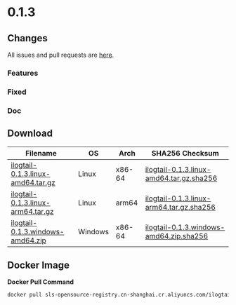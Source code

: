# 0.1.3

## Changes

All issues and pull requests are [here](https://github.com/alibaba/ilogtail/milestone/2).

### Features


### Fixed


### Doc


## Download

| **Filename** | **OS** | **Arch** | **SHA256 Checksum** |
|  ----  | ----  | ----  | ----  |
|[ilogtail-0.1.3.linux-amd64.tar.gz](https://ilogtail-community-edition.oss-cn-shanghai.aliyuncs.com/0.1.3/ilogtail-0.1.3.linux-amd64.tar.gz)|Linux|x86-64|[ilogtail-0.1.3.linux-amd64.tar.gz.sha256](https://ilogtail-community-edition.oss-cn-shanghai.aliyuncs.com/0.1.3/ilogtail-0.1.3.linux-amd64.tar.gz.sha256)|
|[ilogtail-0.1.3.linux-arm64.tar.gz](https://ilogtail-community-edition.oss-cn-shanghai.aliyuncs.com/0.1.3/ilogtail-0.1.3.linux-arm64.tar.gz)|Linux|arm64|[ilogtail-0.1.3.linux-arm64.tar.gz.sha256](https://ilogtail-community-edition.oss-cn-shanghai.aliyuncs.com/0.1.3/ilogtail-0.1.3.linux-arm64.tar.gz.sha256)|
|[ilogtail-0.1.3.windows-amd64.zip](https://ilogtail-community-edition.oss-cn-shanghai.aliyuncs.com/0.1.3/ilogtail-0.1.3.windows-amd64.zip)|Windows|x86-64|[ilogtail-0.1.3.windows-amd64.zip.sha256](https://ilogtail-community-edition.oss-cn-shanghai.aliyuncs.com/0.1.3/ilogtail-0.1.3.windows-amd64.zip.sha256)|

## Docker Image

**Docker Pull Command**
``` bash
docker pull sls-opensource-registry.cn-shanghai.cr.aliyuncs.com/ilogtail-community-edition/ilogtail:0.1.3
```

